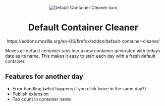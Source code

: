 <p align="center">
  <img src="https://raw.githubusercontent.com/yohanmishkin/firefox-default-container-cleaner/master/icons/96.png" alt="Default Container Cleaner icon"/>
</p>
<h1 align="center">Default Container Cleaner</h1>
<p align="center">https://addons.mozilla.org/en-US/firefox/addon/default-container-cleaner/</p>
Moves all default container tabs into a new container generated with todays date as its name. This makes it easy to start each day with a fresh default container.

## Features for another day
- Error handling (what happens if you click twice in the same day?)
- Publish extension
- Tab count in container name
